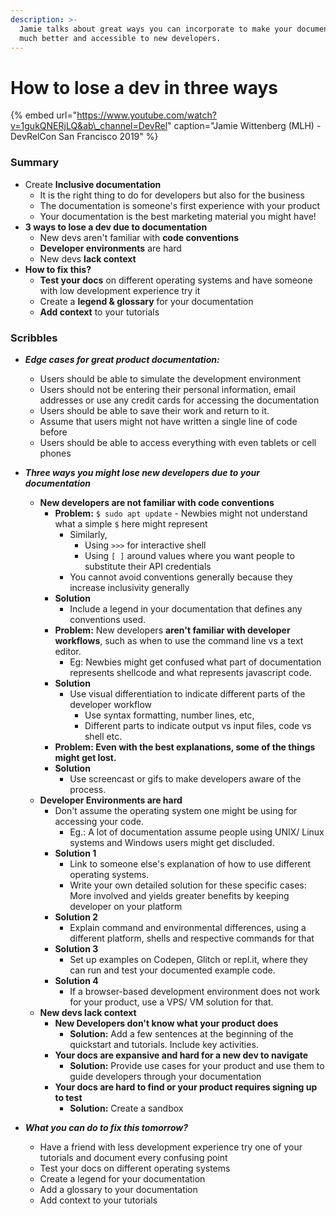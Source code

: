 ```yaml
---
description: >-
  Jamie talks about great ways you can incorporate to make your documentation
  much better and accessible to new developers.
---
```


# How to lose a dev in three ways

{% embed url="https://www.youtube.com/watch?v=1gukQNERjLQ&ab\_channel=DevRel" caption="Jamie Wittenberg \(MLH\) - DevRelCon San Francisco 2019" %}

### Summary

* Create **Inclusive documentation**
  * It is the right thing to do for developers but also for the business
  * The documentation is someone's first experience with your product
  * Your documentation is the best marketing material you might have!
* **3 ways to lose a dev due to documentation**
  * New devs aren't familiar with **code conventions**
  * **Developer environments** are hard
  * New devs **lack context**
* **How to fix this?**
  * **Test your docs** on different operating systems and have someone with low development experience try it
  * Create a **legend  & glossary** for your documentation
  * **Add context** to your tutorials

### Scribbles

* _**Edge cases for great product documentation:**_
  * Users should be able to simulate the development environment
  * Users should not be entering their personal information, email addresses or use any credit cards for accessing the documentation
  * Users should be able to save their work and return to it.
  * Assume that users might not have written a single line of code before
  * Users should be able to access everything with even tablets or cell phones 
* _**Three ways you might lose new developers due to your documentation**_
  * **New developers are not familiar with code conventions**
    * **Problem:** `$ sudo apt update` - Newbies might not understand what a simple `$` here might represent
      * Similarly, 
        * Using `>>>` for interactive shell
        * Using `[ ]` around values where you want people to substitute their API credentials
      * You cannot avoid conventions generally because they increase inclusivity generally
    * **Solution**
      * Include a legend in your documentation that defines any conventions used.
    * **Problem:** New developers **aren't familiar with developer workflows**, such as when to use the command line vs a text editor.
      * Eg: Newbies might get confused what part of documentation represents shellcode and what represents javascript code.
    * **Solution** 
      * Use visual differentiation to indicate different parts of the developer workflow
        * Use syntax formatting, number lines, etc,
        * Different parts to indicate output vs input files, code vs shell etc.
    * **Problem: Even with the best explanations, some of the things might get lost.**
    * **Solution**
      * Use screencast or gifs to make developers aware of the process. 
  * **Developer Environments are hard**
    * Don't assume the operating system one might be using for accessing your code.
      * Eg.: A lot of documentation assume people using UNIX/ Linux systems and Windows users might get discluded. 
    * **Solution 1**
      * Link to someone else's explanation of how to use different operating systems.
      * Write your own detailed solution for these specific cases: More involved and yields greater benefits by keeping developer on your platform
    * **Solution 2**
      * Explain command and environmental differences, using a different platform, shells and respective commands for that
    * **Solution 3**
      * Set up examples on Codepen, Glitch or repl.it, where they can run and test your documented example code.
    * **Solution 4**
      * If a browser-based development environment does not work for your product, use a VPS/ VM solution for that.
  * **New devs lack context**
    * **New Developers don't know what your product does**
      * **Solution:** Add a few sentences at the beginning of the quickstart and tutorials. Include key activities.
    * **Your docs are expansive and hard for a new dev to navigate**
      * **Solution:** Provide use cases for your product and use them to guide developers through your documentation
    * **Your docs are hard to find or your product requires signing up to test**
      * **Solution:** Create a sandbox
* _**What you can do to fix this tomorrow?**_

  * Have a friend with less development experience try one of your tutorials and document every confusing point
  * Test your docs on different operating systems
  * Create a legend for your documentation
  * Add a glossary to your documentation
  * Add context to your tutorials

